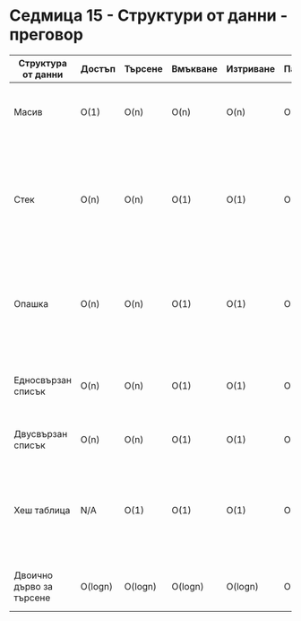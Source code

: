# Седмица 15 - Структури от данни - преговор

|Структура от данни| Достъп|Търсене|Вмъкване|Изтриване| Памет|Приложения|
|------------------|-------|-------|--------|---------|------|----------|	
|Масив|	O(1)	|O(n)	|O(n)	|O(n)	|O(n)| в имплементацията на някои структури от данни|
|Стек	|O(n)	|O(n)	|O(1)	|O(1)	|O(n)|симулация на рекурсия; работа с формални езици и граматики; обработка и изчисление на изрази; обхождане в дълбочина|
|Опашка|  O(n)	|O(n)	|O(1)	|O(1)	|O(n)| подреждане на консуматори, борещи се за ресурс; симулация на поточни процеси; търсене в ширина|
|Едносвързан списък	|O(n)	|O(n)	|O(1)	|O(1)	|O(n)| хеш таблици; графи; иплементация на стек и опашка; dynamic memory allocation|
|Двусвързан списък	|O(n)	|O(n)	|O(1)	|O(1)	|O(n)| в иплементациите на стек и опашка |
|Хеш таблица|	N/A	|O(1)|O(1)	|O(1)	|O(n)|при изискване на константно търсене и вмъкване; криптографски приложения; необходими данни за индексиране|
|Двоично дърво за търсене|	O(logn)	|O(logn)	|O(logn)	|O(logn)	|O(n)|при индексиране в базите данни;за динамично сортиране|
